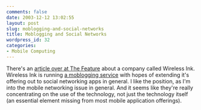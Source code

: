 ```yaml
---
comments: false
date: 2003-12-12 13:02:55
layout: post
slug: moblogging-and-social-networks
title: Moblogging and Social Networks
wordpress_id: 32
categories:
- Mobile Computing
---
```


There's an [article over at The Feature](http://www.thefeature.com/article?articleid=100252) about a company called Wireless Ink. Wireless Ink is running [a moblogging service](http://winksite.com/site/index.cfm) with hopes of extending it's offering out to social networking apps in general. I like the position, as I'm into the mobile networking issue in general. And it seems like they're really concentrating on the use of the technology, not just the technology itself (an essential element missing from most mobile application offerings).
